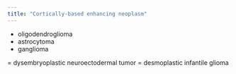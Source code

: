 ```yaml
---
title: "Cortically-based enhancing neoplasm"
---
```

- oligodendroglioma
- astrocytoma
- ganglioma

= dysembryoplastic neuroectodermal tumor
= desmoplastic infantile glioma

